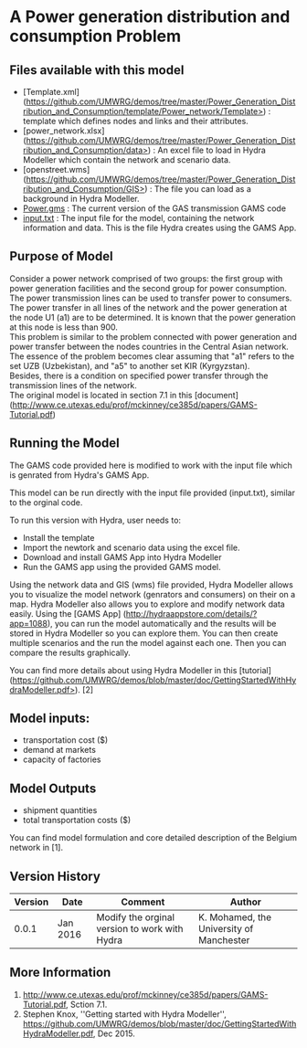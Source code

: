 A Power generation distribution and consumption Problem
=======================================================

Files available with this model
-------------------------------
- [Template.xml] (https://github.com/UMWRG/demos/tree/master/Power_Generation_Distribution_and_Consumption/template/Power_network/Template>) : template which defines nodes and links and their attributes.
- [power_network.xlsx] (https://github.com/UMWRG/demos/tree/master/Power_Generation_Distribution_and_Consumption/data>) : An excel file to load in Hydra Modeller which contain the network and scenario data.
- [openstreet.wms] (https://github.com/UMWRG/demos/tree/master/Power_Generation_Distribution_and_Consumption/GIS>) : The file you can load as a background in Hydra Modeller.
- [Power.gms](https://github.com/UMWRG/demos/tree/master/Power_Generation_Distribution_and_Consumption/model>) : The current version of the GAS transmission GAMS code
- [input.txt](https://github.com/UMWRG/demos/tree/master/Power_Generation_Distribution_and_Consumption/model>)    : The input file for the model, containing the network information and data. This is the file Hydra creates using the GAMS App.

Purpose of Model
----------------
Consider a power network comprised of two groups: the first group with power generation facilities and the second group for power consumption.  The power transmission lines can be used to transfer power to consumers.
The power transfer in all lines of the network and the power generation at the node U1 (a1) are to be determined.  It is known that the power generation at this node is less than 900.  
This problem is similar to the problem connected with power generation and power transfer between the nodes countries in the Central Asian network.  The essence of the problem becomes clear assuming that "a1" refers to the set UZB (Uzbekistan), and "a5" to another set KIR (Kyrgyzstan).  
Besides, there is a condition on specified power transfer through the transmission lines of the network.  
The original model is located in section 7.1 in this [document] (http://www.ce.utexas.edu/prof/mckinney/ce385d/papers/GAMS-Tutorial.pdf)

Running the Model
-----------------
The GAMS code provided here is modified to work with the input file which is genrated from Hydra's GAMS App.

This model can be run directly with the input file provided (input.txt), similar to the orginal code.

To run this version with Hydra, user needs to:
- Install the template
- Import the newtork and scenario data using the excel file.
- Download and install GAMS App into Hydra Modeller
- Run the GAMS app using the provided GAMS model.

Using the network data and GIS (wms) file provided, Hydra Modeller allows you to visualize the model network (genrators and consumers) on their on a map. Hydra Modeller also allows you to explore and modify network data easily. Using the [GAMS App] (http://hydraappstore.com/details/?app=1088), you can run the model automatically and the results will be stored in Hydra Modeller so you can explore them. 
You can then create multiple scenarios and the run the model against each one. Then you can compare the results graphically.

You can find more details about using Hydra Modeller in this [tutorial] (https://github.com/UMWRG/demos/blob/master/doc/GettingStartedWithHydraModeller.pdf>). [2]

Model inputs:
-------------
- transportation cost ($)
- demand at markets 
- capacity of factories

Model Outputs
-------------
- shipment quantities 
- total transportation costs ($)	

You can find model formulation and core detailed description of the Belgium network in [1].

Version History
---------------

| Version | Date     | Comment                                       | Author                                   |
| ------- | -------- | --------------------------------------------- | ---------------------------------------- |
| 0.0.1   | Jan 2016 | Modify the orginal version to work with Hydra | K. Mohamed, the University of Manchester |

More Information
----------------

1. http://www.ce.utexas.edu/prof/mckinney/ce385d/papers/GAMS-Tutorial.pdf, Sction 7.1.
2. Stephen Knox, ''Getting started with Hydra Modeller'', https://github.com/UMWRG/demos/blob/master/doc/GettingStartedWithHydraModeller.pdf, Dec 2015.


